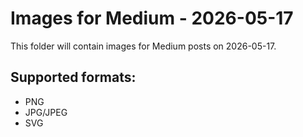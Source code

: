 # Images for Medium - 2026-05-17

This folder will contain images for Medium posts on 2026-05-17.

## Supported formats:
- PNG
- JPG/JPEG
- SVG
